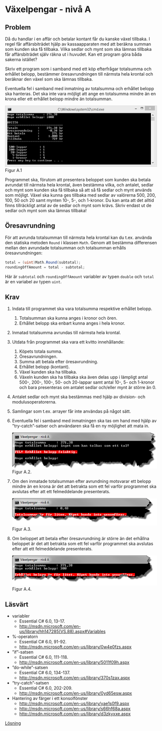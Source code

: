 # Växelpengar - nivå A

## Problem

Då du handlar i en affär och betalar kontant får du kanske växel tillbaka. I regel får affärsbiträdet hjälp av kassaapparaten med att beräkna summan som kunden ska få tillbaka. Vilka sedlar och mynt som ska lämnas tillbaka får affärsbiträdet själv räkna ut i huvudet. Kan ett program göra båda sakerna istället?

Skriv ett program som i samband med ett köp efterfrågar totalsumma och erhållet belopp, bestämmer öresavrundningen till närmsta hela krontal och beräknar den växel som ska lämnas tillbaka.

Eventuella fel i samband med inmatning av totalsumma och erhållet belopp ska hanteras. Det ska inte vara möjligt att ange en totalsumma mindre än en krona eller ett erhållet belopp mindre än totalsumman.

![ScreenShot A](../bilder/a-bilder/countBackChange_A.png)
Figur A.1

Programmet ska, förutom att presentera beloppet som kunden ska betala avrundat till närmsta hela krontal, även bestämma vilka, och antalet, sedlar och mynt som kunden ska få tillbaka så att så få sedlar och mynt används som möjligt.
Växel ska kunna ges tillbaka med sedlar av valörerna 500, 200, 100, 50 och 20 samt mynten 10-, 5-, och 1-kronor. Du kan anta att det alltid finns tillräckligt antal av de sedlar och mynt som krävs. Skriv endast ut de sedlar och mynt som ska lämnas tillbaka!

## Öresavrundning

För att avrunda totalsumman till närmsta hela krontal kan du t.ex. använda den statiska metoden ```Round``` i klassen ```Math```. Genom att bestämma differensen mellan den avrundade totalsumman och totalsumman erhålls öresavrundningen:

```c#
total = (uint)Math.Round(subtotal);
roundingOffAmount = total - subtotal;
```

Här är ```subtotal``` och ```roundingOffAmount``` variabler av typen ```double``` och ```total``` är en variabel av typen ```uint```.

## Krav

1. Indata till programmet ska vara totalsumma respektive erhållet belopp.
	1. Totalsumman ska kunna anges i kronor och ören.
	2. Erhållet belopp ska enbart kunna anges i hela kronor.
2. Inmatad totalsumma avrundas till närmsta hela krontal.
3. Utdata från programmet ska vara ett kvitto innehållande:
	1. Köpets totala summa.
	2. Öresavrundningen.
	3. Summa att betala efter öresavrundning.
	4. Erhållet belopp (kontant).
	5. Växel kunden ska ha tillbaka.
	6. Växeln kunden ska ha tillbaka ska även delas upp i lämpligt antal 500-, 200-, 100-, 50- och 20-lappar samt antal 10-, 5- och 1-kronor och bara presenteras om antalet sedlar och/eller mynt är större än 0.
4. Antalet sedlar och mynt ska bestämmas med hjälp av division- och modulusoperatorerna.
5. Samlingar som t.ex. arrayer får inte användas på något sätt.
6. Eventuella fel i samband med inmatningen ska tas om hand med hjälp av ”try-catch”-satser och användaren ska få en ny möjlighet att mata in.
	
	![ScreenShot A](../bilder/a-bilder/errorMessage_A2.png)
	Figur A.2.
	
7. Om den inmatade totalsumman efter avrundning motsvarar ett belopp mindre än en krona är det att betrakta som ett fel varför programmet ska avslutas efter att ett felmeddelande presenterats.
 
	![ScreenShot A](../bilder/a-bilder/errorMessage_A3.png)
	Figur A.3.

8. Om beloppet att betala efter öresavrundning är större än det erhållna beloppet är det att betrakta som ett fel varför programmet ska avslutas efter att ett felmeddelande presenterats.
 
	![ScreenShot A](../bilder/a-bilder/errorMessage_A4.png)
	Figur A.4.

## Läsvärt

- variabler
	- Essential C# 6.0, 13-17.
	- http://msdn.microsoft.com/en-us/library/hh147285(VS.88).aspx#Variables
- %-operatorn
	- Essential C# 6.0, 91-92.
	- http://msdn.microsoft.com/en-us/library/0w4e0fzs.aspx
- ”if”-satsen
	- Essential C# 6.0, 111-118.
	- http://msdn.microsoft.com/en-us/library/5011f09h.aspx
- ”do-while”-satsen
	- Essential C# 6.0, 134-137.
	- http://msdn.microsoft.com/en-us/library/370s1zax.aspx
- “try-catch”-satsen
	- Essential C# 6.0, 202-209.
	- http://msdn.microsoft.com/en-us/library/0yd65esw.aspx
- Hantering av färger i ett konsolfönster
	- http://msdn.microsoft.com/en-us/library/yae1s0f9.aspx
	- http://msdn.microsoft.com/en-us/library/s66hf68a.aspx
	- http://msdn.microsoft.com/en-us/library/d3zkyxxe.aspx

[Lösning](losning/)
